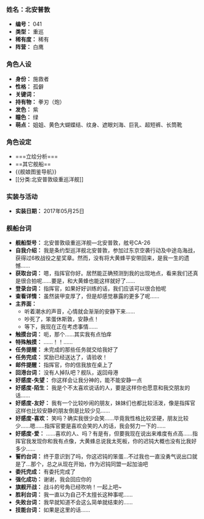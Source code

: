 ### 姓名：北安普敦
* **编号：** 041
* **类型：** 重巡
* **稀有度：** 稀有
* **阵营：** 白鹰


### 角色人设
* **身份：** 施救者
* **性格：** 孤僻
* **关键词：** 
* **持有物：** 拳刃（炮）
* **发色：** 紫
* **瞳色：** 绿
* **萌点：** 姐姐、黄色大蝴蝶结、纹身、遮眼刘海、巨乳、超短裤、长筒靴


### 角色设定
* ===立绘分析===
* ==其它舰船==
* {{舰娘图鉴导航}}
* [[分类:北安普敦级重巡洋舰]]


### 实装与活动
* **实装日期：** 2017年05月25日


### 舰船台词
* **舰船型号：** 北安普敦级重巡洋舰—北安普敦，舷号CA-26
* **自我介绍：** 我是条约型巡洋舰北安普敦，参加过东京空袭行动及中途岛海战，获得过6枚战役之星奖章。然而，没有将大黄蜂平安带回来，是我一生的遗憾……
* **获取台词：** 嗯，指挥官你好。居然能正确预测到我的出现地点，看来我们还真是很合拍呢……要是，和大黄蜂也能这样就好了……
* **登录台词：** 指挥官，如果好好训练的话，我们应该可以很合拍呢
* **查看详情：** 虽然装甲变厚了，但是却感觉暴露的更多了呢……
* **主界面：**
  * 听着潮水的声音，心情就会渐渐的安静下来……
  * 吵死了，笨蛋休斯敦，安静点！
  * 等下，我现在正在考虑事情……
* **触摸台词：** 呃，那个……其实我有点怕痒
* **特殊触摸：** ……！！……
* **任务提醒：** 未完成的那些任务就交给我好了
* **任务完成：** 奖励已经送达了，请验收！
* **邮件提醒：** 指挥官，你的信我放在桌上了
* **回港台词：** 没有人掉队吧？舰队，返回母港
* **好感度-失望：** 你这样会让我分神的，能不能安静一点
* **好感度-陌生：** 我是个不太喜欢说话的人，要是这样你也愿意和我交朋友的话……
* **好感度-友好：** 我有一个比较吵闹的朋友，妹妹们也都比较活泼，像是指挥官这样也比较安静的朋友倒是比较少见……
* **好感度-喜欢：** 笑吗？确实我很少会笑……毕竟我性格比较坚硬，朋友比较少……嗯……指挥官要是喜欢会笑的人的话，我会努力一下的……
* **好感度-爱：** ……喜欢的人、吗？有是有，但要我现在说出来难度有点高……指挥官我发现你和我有点像，大黄蜂总说我太死板，你的迟钝大概也没有比我好多少……
* **誓约台词：** 终于意识到了吗，你这迟钝的笨蛋…不过我也一直没勇气说出口就是了…那个，总之从现在开始，作为迟钝同盟一起加油吧
* **委托完成：** 有委托完成了
* **强化成功：** 谢谢，我会回应你的
* **旗舰开战：** 战斗的号角已经吹响！一起上吧~
* **胜利台词：** 我一直以为自己不太擅长这种事呢……
* **失败台词：** 我早就知道不会这么简单就结束的……
* **技能台词：** 如果是这里的话……
